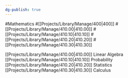 ```yaml
---
dg-publish: true
---
```

#Mathematics #[[Projects/Library/Manage/400\|400]] #[[Projects/Library/Manage/410.00\|410.00]] #[[Projects/Library/Manage/410.10\|410.10]] #[[Projects/Library/Manage/410.20\|410.20]] #[[Projects/Library/Manage/410.30\|410.30]]

[[Projects/Library/Manage/410.00\|410.00]] Linear Algebra
[[Projects/Library/Manage/410.10\|410.10]] Probability
[[Projects/Library/Manage/410.20\|410.20]] Statistics
[[Projects/Library/Manage/410.30\|410.30]] Calculus
